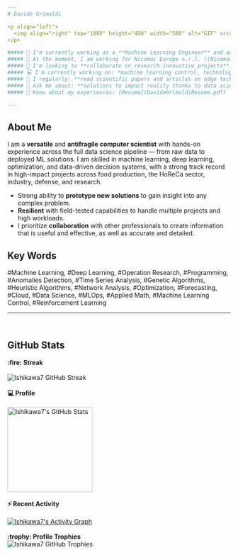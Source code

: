 ```yaml
---
# Davide Grimaldi

<p align="left">
  <img align="right" top="1000" height="400" width="500" alt="GIF" src="https://cdn.analyticsvidhya.com/wp-content/uploads/2020/02/ANN-Graph.gif">
</p>

##### 🔭 I'm currently working as a **Machine Learning Engineer** and as a **Research Operations Analyst**.
##### 🏢 At the moment, I am working for Nicomac Europe s.r.l. ([Nicomac website](https://nicomac.com/)) on machine learning control projects and the use of machine learning in industrial processes.
##### 🌱 I'm looking to **collaborate on research-innovative projects**.
##### 💻 I'm currently working on: *machine learning control, technology transfer, deep learning models, data pipelines, deployment of AI solutions, optimization problems*.
##### 📝 I regularly: **read scientific papers and articles on edge technologies in AI**, and **prototype new systems to deal with real problems**.
##### 💬 Ask me about: **solutions to impact reality thanks to data science and artificial intelligence**, and **making processes more efficient through optimization algorithms**.
##### 📄 Know about my experiences: [Resume](DavideGrimaldiResume.pdf)

---
```


## About Me

I am a **versatile** and **antifragile computer scientist** with hands-on experience across the full data science pipeline — from raw data to deployed ML solutions. I am skilled in machine learning, deep learning, optimization, and data-driven decision systems, with a strong track record in high-impact projects across food production, the HoReCa sector, industry, defense, and research.

* Strong ability to **prototype new solutions** to gain insight into any complex problem.
* **Resilient** with field-tested capabilities to handle multiple projects and high workloads.
* I prioritize **collaboration** with other professionals to create information that is useful and effective, as well as accurate and detailed.

## Key Words

#Machine Learning, #Deep Learning, #Operation Research, #Programming, #Anomalies Detection, #Time Series Analysis, #Genetic Algorithms, #Heuristic Algorithms, #Network Analysis, #Optimization, #Forecasting, #Cloud, #Data Science, #MLOps, #Applied Math, #Machine Learning Control, #Reinforcement Learning

---

<br/>

## GitHub Stats

<p align="center">
  <summary><b>:fire: Streak</b></summary>
  <br/>
  <img src="https://github-readme-streak-stats.herokuapp.com/?user=Ishikawa7&count_private=true" alt="Ishikawa7 GitHub Streak" />
  <br/><br/>
  <summary><b>💻 Profile</b></summary>
  <br/>
  <a href="https://github.com/Ishikawa7/github-readme-stats">
    <img alt="Ishikawa7's GitHub Stats" src="https://github-readme-stats.vercel.app/api?username=Ishikawa7&show_icons=true&count_private=true" height="192px"/>
  </a>
  <br/><br/>
  <summary><b>⚡ Recent Activity</b></summary>
  <br/>
  <a href="https://github.com/Ishikawa7">
    <img alt="Ishikawa7's Activity Graph" src="https://github-readme-activity-graph.vercel.app/graph?username=Ishikawa7&custom_title=Ishikawa7's%20Contribution%20Graph&theme=github" />
  </a>
  <br/><br/>
  <summary><b>:trophy: Profile Trophies</b></summary>
  <img src="https://github-profile-trophy.vercel.app/?username=Ishikawa7&layout=compact" alt="Ishikawa7 GitHub Trophies" />
</p>
